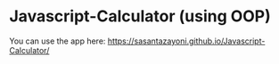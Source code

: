 # Javascript-Calculator (using OOP)

You can use the app here: https://sasantazayoni.github.io/Javascript-Calculator/
